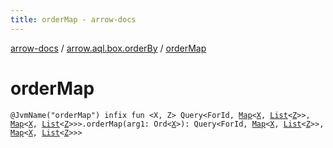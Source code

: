 ```yaml
---
title: orderMap - arrow-docs
---
```


[arrow-docs](../index.html) / [arrow.aql.box.orderBy](index.html) / [orderMap](./order-map.html)

# orderMap

`@JvmName("orderMap") infix fun <X, Z> Query<ForId, `[`Map`](https://kotlinlang.org/api/latest/jvm/stdlib/kotlin.collections/-map/index.html)`<`[`X`](order-map.html#X)`, `[`List`](https://kotlinlang.org/api/latest/jvm/stdlib/kotlin.collections/-list/index.html)`<`[`Z`](order-map.html#Z)`>>, `[`Map`](https://kotlinlang.org/api/latest/jvm/stdlib/kotlin.collections/-map/index.html)`<`[`X`](order-map.html#X)`, `[`List`](https://kotlinlang.org/api/latest/jvm/stdlib/kotlin.collections/-list/index.html)`<`[`Z`](order-map.html#Z)`>>>.orderMap(arg1: Ord<`[`X`](order-map.html#X)`>): Query<ForId, `[`Map`](https://kotlinlang.org/api/latest/jvm/stdlib/kotlin.collections/-map/index.html)`<`[`X`](order-map.html#X)`, `[`List`](https://kotlinlang.org/api/latest/jvm/stdlib/kotlin.collections/-list/index.html)`<`[`Z`](order-map.html#Z)`>>, `[`Map`](https://kotlinlang.org/api/latest/jvm/stdlib/kotlin.collections/-map/index.html)`<`[`X`](order-map.html#X)`, `[`List`](https://kotlinlang.org/api/latest/jvm/stdlib/kotlin.collections/-list/index.html)`<`[`Z`](order-map.html#Z)`>>>`